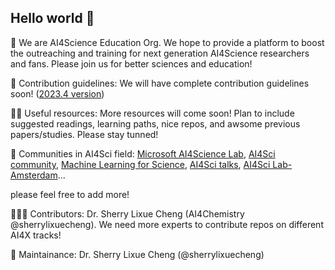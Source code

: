 ## Hello world 👋

🤖 We are AI4Science Education Org. We hope to provide a platform to boost the outreaching and training for next generation AI4Science researchers and fans. Please join us for better sciences and education!

🌈 Contribution guidelines: We will have complete contribution guidelines soon! ([2023.4 version](./CONTRIBUTING.md))

👩‍💻 Useful resources: More resources will come soon! Plan to include suggested readings, learning paths, nice repos, and awsome previous papers/studies. Please stay tunned!

📃 Communities in AI4Sci field: [Microsoft AI4Science Lab](https://www.microsoft.com/en-us/research/lab/microsoft-research-ai4science/), [AI4Sci community](https://ai4sciencecommunity.github.io/), [Machine Learning for Science](https://ml4sci.lbl.gov/), [AI4Sci talks](https://ai4sciencetalks.github.io/), [AI4Sci Lab-Amsterdam](https://ai4science-amsterdam.github.io)...

please feel free to add more!

🙋🏻‍♀️ Contributors: Dr. Sherry Lixue Cheng (AI4Chemistry @sherrylixuecheng). We need more experts to contribute repos on different AI4X tracks!

🚧 Maintainance: Dr. Sherry Lixue Cheng (@sherrylixuecheng)
